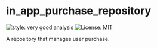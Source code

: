 # in_app_purchase_repository

[![style: very good analysis][very_good_analysis_badge]][very_good_analysis_link]
[![License: MIT][license_badge]][license_link]

A repository that manages user purchase.

[license_badge]: https://img.shields.io/badge/license-MIT-blue.svg
[license_link]: https://opensource.org/licenses/MIT
[very_good_analysis_badge]: https://img.shields.io/badge/style-very_good_analysis-B22C89.svg
[very_good_analysis_link]: https://pub.dev/packages/very_good_analysis
